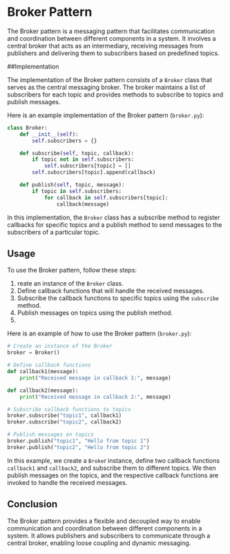 # Broker Pattern

The Broker pattern is a messaging pattern that facilitates communication and coordination between different components in a system. It involves a central broker that acts as an intermediary, receiving messages from publishers and delivering them to subscribers based on predefined topics.

##Implementation

The implementation of the Broker pattern consists of a `Broker` class that serves as the central messaging broker. The broker maintains a list of subscribers for each topic and provides methods to subscribe to topics and publish messages.

Here is an example implementation of the Broker pattern (`broker.py`):

```python
class Broker:
    def __init__(self):
        self.subscribers = {}

    def subscribe(self, topic, callback):
        if topic not in self.subscribers:
            self.subscribers[topic] = []
        self.subscribers[topic].append(callback)

    def publish(self, topic, message):
        if topic in self.subscribers:
            for callback in self.subscribers[topic]:
                callback(message)
```

In this implementation, the `Broker` class has a subscribe method to register callbacks for specific topics and a publish method to send messages to the subscribers of a particular topic.

## Usage

To use the Broker pattern, follow these steps:

1. reate an instance of the `Broker` class.
2. Define callback functions that will handle the received messages.
3. Subscribe the callback functions to specific topics using the `subscribe` method.
4. Publish messages on topics using the publish method.
5. 
Here is an example of how to use the Broker pattern (`broker.py`):

```python
# Create an instance of the Broker
broker = Broker()

# Define callback functions
def callback1(message):
    print("Received message in callback 1:", message)

def callback2(message):
    print("Received message in callback 2:", message)

# Subscribe callback functions to topics
broker.subscribe("topic1", callback1)
broker.subscribe("topic2", callback2)

# Publish messages on topics
broker.publish("topic1", "Hello from topic 1")
broker.publish("topic2", "Hello from topic 2")
```

In this example, we create a `Broke`r instance, define two callback functions `callback1` and `callback2`, and subscribe them to different topics. We then publish messages on the topics, and the respective callback functions are invoked to handle the received messages.

## Conclusion

The Broker pattern provides a flexible and decoupled way to enable communication and coordination between different components in a system. It allows publishers and subscribers to communicate through a central broker, enabling loose coupling and dynamic messaging.